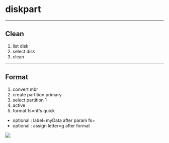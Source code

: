 # diskpart

---

## Clean
1. list disk
2. select disk <number>
3. clean

---

## Format
1. convert mbr
2. create partition primary
3. select partition 1
4. active
5. format fs=ntfs quick
  * optional : label=myData after param fs=
  * optional : assign letter=g after format

<img src="https://i.imgur.com/MT99pHH.png">
